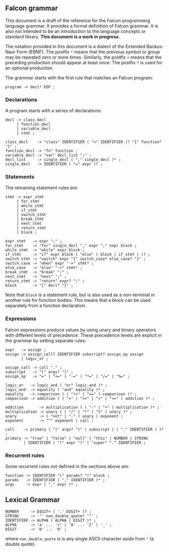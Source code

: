 ## Falcon grammar

This document is a draft of the reference for the Falcon programming language grammar. It provides a formal definition 
of Falcon grammar. It is also not intended to be an introduction to the language concepts or standard library. **This 
document is a work in progress.**

The notation provided in this document is a dialect of the Extended Backus-Naur Form (EBNF). The postfix `*` means that 
the previous symbol or group may be repeated zero or more times. Similarly, the postfix `+` means that the preceding 
production should appear at least once. The postfix `?` is used for an optional production.

The grammar starts with the first rule that matches an Falcon program:

```
program -> decl* EOF ;
```

### Declarations

A program starts with a series of declarations:

```
decl -> class_decl 
     | function_decl 
     | variable_decl 
     | stmt ;

class_decl    -> "class" IDENTIFIER ( "<" IDENTIFIER )? "{" function* "}" ;
function_decl -> "fn" function ;
variable_decl -> "var" decl_list ";" ;
decl_list     -> single_decl ( "," single_decl )* ;
single_decl   -> IDENTIFIER ( "=" expr )? ;
```

### Statements

The remaining statement rules are:

```
stmt -> expr_stmt 
     | for_stmt
     | while_stmt
     | if_stmt
     | switch_stmt
     | break_stmt
     | next_stmt
     | return_stmt
     | block ;

expr_stmt   -> expr ";" ;
for_stmt    -> "for" single_decl "," expr "," expr block ;
while_stmt  -> "while" expr block ;
if_stmt     -> "if" expr block ( "else" ( block | if_stmt ) )? ;
switch_stmt -> "switch" expr "{" switch_case* else_case? "}" ;
switch_case -> "when" expr "->" stmt* ;
else_case   -> "else" "->" stmt* ;
break_stmt  -> "break" ";" ;
next_stmt   -> "next" ";" ;
return_stmt -> "return" expr? ";" ;
block       -> "{" decl* "}" ;
```

Note that `block` is a statement rule, but is also used as a non-terminal in another rule for function bodies. This 
means that a block can be used separately from a function declaration.

### Expressions

Falcon expressions produce values by using unary and binary operators with different levels of precedence. These 
precedence levels are explicit in the grammar by setting separate rules:

```
expr   -> assign ;
assign -> assign_call? IDENTIFIER subscript? assign_op assign 
       | logic_or ;

assign_call -> call "." ;
subscript   -> "[" args? "]" ;
assign_op   -> "=" | "+=" | "-=" | "*=" | "/=" | "%=" ;

logic_or   -> logic_and ( "or" logic_and )* ;
logic_and  -> equality ( "and" equality )* ;
equality   -> comparison ( ( "!=" | "==" ) comparison )* ;
comparison -> addition ( ( ">" | ">=" | "<" | "<=" ) addition )* ;

addition       -> multiplication ( ( "-" | "+" ) multiplication )* ;
multiplication -> unary ( ( "/" | "*" | "%" ) unary )* ;
unary          -> ( "not" | "-" ) unary | exponent ;
exponent       -> "^" exponent | call ;

call    -> primary ( "(" args? ")" | subscript | ( "." IDENTIFIER ) )* ;
primary -> "true" | "false" | "null" | "this" | NUMBER | STRING 
        | IDENTIFIER | "(" expr ")" | "super" "." IDENTIFIER ;
```

### Recurrent rules

Some recurrent rules not defined in the sections above are:

```
function -> IDENTIFIER "(" params? ")" block ;
params   -> IDENTIFIER ( "," IDENTIFIER )* ;
args     -> expr ( "," expr )* ;
```

## Lexical Grammar

```
NUMBER     -> DIGIT+ ( '.' DIGIT+ )? ;
STRING     -> '"' non_double_quote* '"' ;
IDENTIFIER -> ALPHA ( ALPHA | DIGIT )* ;
ALPHA      -> 'a' ... 'z' | 'A' ... 'Z' | '_' ;
DIGIT      -> '0' ... '9' ;
```

where `non_double_quote` is is any single ASCII character aside from `"` (a double quote).
